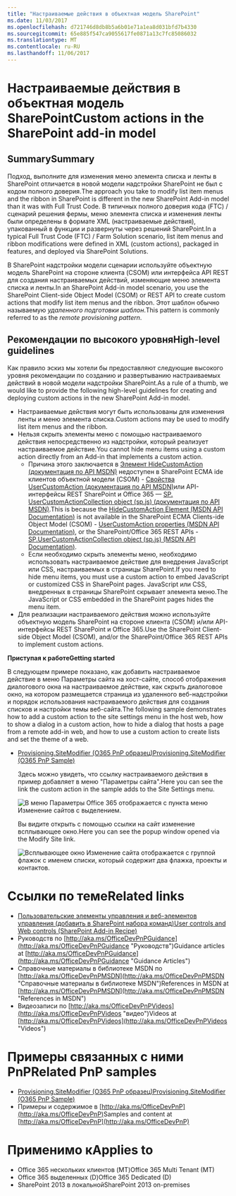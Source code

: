 ```yaml
---
title: "Настраиваемые действия в объектная модель SharePoint"
ms.date: 11/03/2017
ms.openlocfilehash: d721746d8db8b5a6b01e71a1ea8d031bfd7b4330
ms.sourcegitcommit: 65e885f547ca9055617fe0871a13c7fc85086032
ms.translationtype: MT
ms.contentlocale: ru-RU
ms.lasthandoff: 11/06/2017
---
```

<a name="custom-actions-in-the-sharepoint-add-in-model"></a><span data-ttu-id="0dd46-102">Настраиваемые действия в объектная модель SharePoint</span><span class="sxs-lookup"><span data-stu-id="0dd46-102">Custom actions in the SharePoint add-in model</span></span>
=============================================

<a name="summary"></a><span data-ttu-id="0dd46-103">Summary</span><span class="sxs-lookup"><span data-stu-id="0dd46-103">Summary</span></span>
-------

<span data-ttu-id="0dd46-104">Подход, выполните для изменения меню элемента списка и ленты в SharePoint отличается в новой модели надстройки SharePoint не был с кодом полного доверия.</span><span class="sxs-lookup"><span data-stu-id="0dd46-104">The approach you take to modify list item menus and the ribbon in SharePoint is different in the new SharePoint Add-in model than it was with Full Trust Code.</span></span> <span data-ttu-id="0dd46-105">В типичных полного доверия кода (FTC) / сценарий решения фермы, меню элемента списка и изменения ленты были определены в формате XML (настраиваемые действия), упакованный в функции и развернуты через решений SharePoint.</span><span class="sxs-lookup"><span data-stu-id="0dd46-105">In a typical Full Trust Code (FTC) / Farm Solution scenario, list item menus and ribbon modifications were defined in XML (custom actions), packaged in features, and deployed via SharePoint Solutions.</span></span>

<span data-ttu-id="0dd46-106">В SharePoint надстройки модели сценарии используйте объектную модель SharePoint на стороне клиента (CSOM) или интерфейса API REST для создания настраиваемых действий, изменяющие меню элемента списка и ленты.</span><span class="sxs-lookup"><span data-stu-id="0dd46-106">In an SharePoint Add-in model scenario, you use the SharePoint Client-side Object Model (CSOM) or REST API to create custom actions that modify list item menus and the ribbon.</span></span> <span data-ttu-id="0dd46-107">Этот шаблон обычно называемую *удаленного подготовки шаблон*.</span><span class="sxs-lookup"><span data-stu-id="0dd46-107">This pattern is commonly referred to as the *remote provisioning pattern*.</span></span>

<a name="high-level-guidelines"></a><span data-ttu-id="0dd46-108">Рекомендации по высокого уровня</span><span class="sxs-lookup"><span data-stu-id="0dd46-108">High-level guidelines</span></span>
---------------------

<span data-ttu-id="0dd46-109">Как правило эскиз мы хотели бы предоставляют следующие высокого уровня рекомендации по созданию и развертыванию настраиваемых действий в новой модели надстройки SharePoint.</span><span class="sxs-lookup"><span data-stu-id="0dd46-109">As a rule of a thumb, we would like to provide the following high-level guidelines for creating and deploying custom actions in the new SharePoint Add-in model.</span></span>

- <span data-ttu-id="0dd46-110">Настраиваемые действия могут быть использованы для изменения ленты и меню элемента списка.</span><span class="sxs-lookup"><span data-stu-id="0dd46-110">Custom actions may be used to modify list item menus and the ribbon.</span></span>
- <span data-ttu-id="0dd46-111">Нельзя скрыть элементы меню с помощью настраиваемого действия непосредственно из надстройки, который реализует настраиваемое действие.</span><span class="sxs-lookup"><span data-stu-id="0dd46-111">You cannot hide menu items using a custom action directly from an Add-in that implements a custom action.</span></span>
    + <span data-ttu-id="0dd46-112">Причина этого заключается в [Элемент HideCustomAction (документация по API MSDN)](https://msdn.microsoft.com/en-us/library/office/ms414790.aspx) недоступен в SharePoint ECMA ide клиентов объектной модели (CSOM) - [Свойства UserCustomAction (документация по API MSDN)](https://msdn.microsoft.com/en-us/library/microsoft.sharepoint.client.usercustomaction_properties.aspx)или API-интерфейсы REST SharePoint и Office 365 — [SP. UserCustomActionCollection object (sp.js) (документация по API MSDN)](https://msdn.microsoft.com/en-us/library/office/jj247124.aspx).</span><span class="sxs-lookup"><span data-stu-id="0dd46-112">This is because the [HideCustomAction Element (MSDN API Documentation)](https://msdn.microsoft.com/en-us/library/office/ms414790.aspx) is not available in the SharePoint ECMA Clients-ide Object Model (CSOM) - [UserCustomAction properties (MSDN API Documentation)](https://msdn.microsoft.com/en-us/library/microsoft.sharepoint.client.usercustomaction_properties.aspx), or the SharePoint/Office 365 REST APIs - [SP.UserCustomActionCollection object (sp.js) (MSDN API Documentation)](https://msdn.microsoft.com/en-us/library/office/jj247124.aspx).</span></span>
    + <span data-ttu-id="0dd46-113">Если необходимо скрыть элементы меню, необходимо использовать настраиваемое действие для внедрения JavaScript или CSS, настраиваемых в страницы SharePoint.</span><span class="sxs-lookup"><span data-stu-id="0dd46-113">If you need to hide menu items, you must use a custom action to embed JavaScript or customized CSS in SharePoint pages.</span></span> <span data-ttu-id="0dd46-114">JavaScript или CSS, внедренных в страницы SharePoint скрывает элемента меню.</span><span class="sxs-lookup"><span data-stu-id="0dd46-114">The JavaScript or CSS embedded in the SharePoint pages hides the menu item.</span></span>
- <span data-ttu-id="0dd46-115">Для реализации настраиваемого действия можно используйте объектную модель SharePoint на стороне клиента (CSOM) и/или API-интерфейсы REST SharePoint и Office 365.</span><span class="sxs-lookup"><span data-stu-id="0dd46-115">Use the SharePoint Client-side Object Model (CSOM), and/or the SharePoint/Office 365 REST APIs to implement custom actions.</span></span>

<span data-ttu-id="0dd46-116">**Приступая к работе**</span><span class="sxs-lookup"><span data-stu-id="0dd46-116">**Getting started**</span></span>

<span data-ttu-id="0dd46-117">В следующем примере показано, как добавить настраиваемое действие в меню Параметры сайта на хост-сайте, способ отображения диалогового окна на настраиваемое действие, как скрыть диалоговое окно, на котором размещается страница из удаленного веб-надстройки и порядок использования настраиваемого действия для создания списков и настройки темы веб-сайта.</span><span class="sxs-lookup"><span data-stu-id="0dd46-117">The following sample demonstrates how to add a custom action to the site settings menu in the host web, how to show a dialog in a custom action, how to hide a dialog that hosts a page from a remote add-in web, and how to use a custom action to create lists and set the theme of a web.</span></span>

- [<span data-ttu-id="0dd46-118">Provisioning.SiteModifier (O365 PnP образец)</span><span class="sxs-lookup"><span data-stu-id="0dd46-118">Provisioning.SiteModifier (O365 PnP Sample)</span></span>](https://github.com/SharePoint/PnP/tree/master/Samples/Provisioning.SiteModifier)

    <span data-ttu-id="0dd46-119">Здесь можно увидеть, что ссылку настраиваемого действия в пример добавляет в меню "Параметры сайта".</span><span class="sxs-lookup"><span data-stu-id="0dd46-119">Here you can see the link the custom action in the sample adds to the Site Settings menu.</span></span>
    
    ![В меню Параметры Office 365 отображается с пункта меню Изменение сайтов с выделением.](media/Recipes/CustomActions/Custom-Action-In-Site-Settings.png)
    
    <span data-ttu-id="0dd46-121">Вы видите открыть с помощью ссылки на сайт изменение всплывающее окно.</span><span class="sxs-lookup"><span data-stu-id="0dd46-121">Here you can see the popup window opened via the Modify Site link.</span></span>
    
    ![Всплывающее окно Изменение сайта отображается с группой флажок с именем списки, который содержит два флажка, проекты и контактов.](media/Recipes/CustomActions/Custom-Action-Popup-Menu.png)

<a name="related-links"></a><span data-ttu-id="0dd46-125">Ссылки по теме</span><span class="sxs-lookup"><span data-stu-id="0dd46-125">Related links</span></span>
=============

- [<span data-ttu-id="0dd46-126">Пользовательские элементы управления и веб-элементов управления (добавить в SharePoint набора команд)</span><span class="sxs-lookup"><span data-stu-id="0dd46-126">User controls and Web controls (SharePoint Add-in Recipe)</span></span>](user-controls-and-web-controls-sharepoint-add-in.md)
- <span data-ttu-id="0dd46-127">Руководств по [http://aka.ms/OfficeDevPnPGuidance](http://aka.ms/OfficeDevPnPGuidance "Руководств")</span><span class="sxs-lookup"><span data-stu-id="0dd46-127">Guidance articles at [http://aka.ms/OfficeDevPnPGuidance](http://aka.ms/OfficeDevPnPGuidance "Guidance Articles")</span></span>
- <span data-ttu-id="0dd46-128">Справочные материалы в библиотеке MSDN по [http://aka.ms/OfficeDevPnPMSDN](http://aka.ms/OfficeDevPnPMSDN "Справочные материалы в библиотеке MSDN")</span><span class="sxs-lookup"><span data-stu-id="0dd46-128">References in MSDN at [http://aka.ms/OfficeDevPnPMSDN](http://aka.ms/OfficeDevPnPMSDN "References in MSDN")</span></span>
- <span data-ttu-id="0dd46-129">Видеозаписи по [http://aka.ms/OfficeDevPnPVideos](http://aka.ms/OfficeDevPnPVideos "видео")</span><span class="sxs-lookup"><span data-stu-id="0dd46-129">Videos at [http://aka.ms/OfficeDevPnPVideos](http://aka.ms/OfficeDevPnPVideos "Videos")</span></span>

<a name="related-pnp-samples"></a><span data-ttu-id="0dd46-130">Примеры связанных с ними PnP</span><span class="sxs-lookup"><span data-stu-id="0dd46-130">Related PnP samples</span></span>
===================

- [<span data-ttu-id="0dd46-131">Provisioning.SiteModifier (O365 PnP образец)</span><span class="sxs-lookup"><span data-stu-id="0dd46-131">Provisioning.SiteModifier (O365 PnP Sample)</span></span>](https://github.com/SharePoint/PnP/tree/master/Samples/Provisioning.SiteModifier)
- <span data-ttu-id="0dd46-132">Примеры и содержимое в [http://aka.ms/OfficeDevPnP](http://aka.ms/OfficeDevPnP)</span><span class="sxs-lookup"><span data-stu-id="0dd46-132">Samples and content at [http://aka.ms/OfficeDevPnP](http://aka.ms/OfficeDevPnP)</span></span>

<a name="applies-to"></a><span data-ttu-id="0dd46-133">Применимо к</span><span class="sxs-lookup"><span data-stu-id="0dd46-133">Applies to</span></span>
==========
- <span data-ttu-id="0dd46-134">Office 365 нескольких клиентов (MT)</span><span class="sxs-lookup"><span data-stu-id="0dd46-134">Office 365 Multi Tenant (MT)</span></span>
- <span data-ttu-id="0dd46-135">Office 365 выделенных (D)</span><span class="sxs-lookup"><span data-stu-id="0dd46-135">Office 365 Dedicated (D)</span></span>
- <span data-ttu-id="0dd46-136">SharePoint 2013 в локальной</span><span class="sxs-lookup"><span data-stu-id="0dd46-136">SharePoint 2013 on-premises</span></span>
